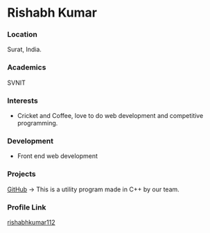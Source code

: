 # Rishabh Kumar
 ### Location
 Surat, India.
 ### Academics
 SVNIT
 ### Interests
 - Cricket and Coffee, love to do web development and competitive programming.
 ### Development
 - Front end web development
 ### Projects
 [GitHub](https://github.com/rishabhkumar112/soul) -> This is a utility program made in C++ by our team.
 ### Profile Link
 [rishabhkumar112](https://github.com/rishabhkumar112)

